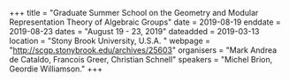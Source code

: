 +++
title = "Graduate Summer School on the Geometry and Modular Representation Theory of Algebraic Groups"
date = 2019-08-19
enddate = 2019-08-23
dates = "August 19 - 23, 2019"
dateadded = 2019-03-13
location = "Stony Brook University, U.S.A. "
webpage = "http://scgp.stonybrook.edu/archives/25603"
organisers = "Mark Andrea de Cataldo, Francois Greer, Christian Schnell"
speakers = "Michel Brion, Geordie Williamson."
+++
